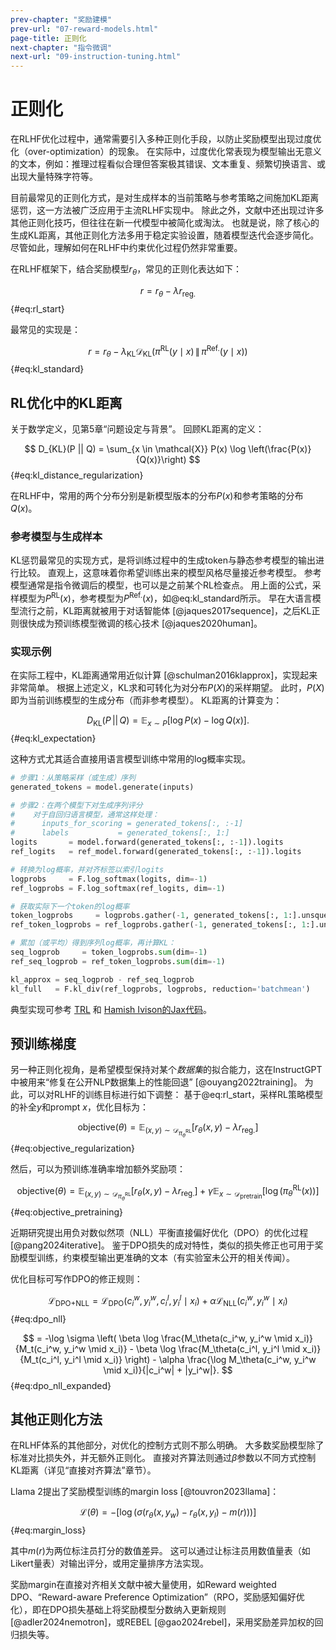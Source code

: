 ```yaml
---
prev-chapter: "奖励建模"
prev-url: "07-reward-models.html"
page-title: 正则化
next-chapter: "指令微调"
next-url: "09-instruction-tuning.html"
---
```


# 正则化

在RLHF优化过程中，通常需要引入多种正则化手段，以防止奖励模型出现过度优化（over-optimization）的现象。
在实际中，过度优化常表现为模型输出无意义的文本，例如：推理过程看似合理但答案极其错误、文本重复、频繁切换语言、或出现大量特殊字符等。

目前最常见的正则化方式，是对生成样本的当前策略与参考策略之间施加KL距离惩罚，这一方法被广泛应用于主流RLHF实现中。
除此之外，文献中还出现过许多其他正则化技巧，但往往在新一代模型中被简化或淘汰。
也就是说，除了核心的生成KL距离，其他正则化方法多用于稳定实验设置，随着模型迭代会逐步简化。
尽管如此，理解如何在RLHF中约束优化过程仍然非常重要。

在RLHF框架下，结合奖励模型$r_\theta$，常见的正则化表达如下：

$$ r = r_\theta - \lambda r_{\text{reg.}} $$ {#eq:rl_start}

最常见的实现是：

$$
r = r_\theta - \lambda_{\text{KL}} \mathcal{D}_{\text{KL}} \left( \pi^{\text{RL}}(y \mid x) \, \| \, \pi^{\text{Ref.}}(y \mid x) \right)
$$ {#eq:kl_standard}

## RL优化中的KL距离

关于数学定义，见第5章“问题设定与背景”。
回顾KL距离的定义：

$$ D_{KL}(P || Q) = \sum_{x \in \mathcal{X}} P(x) \log \left(\frac{P(x)}{Q(x)}\right) $$ {#eq:kl_distance_regularization}

在RLHF中，常用的两个分布分别是新模型版本的分布$P(x)$和参考策略的分布$Q(x)$。

### 参考模型与生成样本

KL惩罚最常见的实现方式，是将训练过程中的生成token与静态参考模型的输出进行比较。
直观上，这意味着你希望训练出来的模型风格尽量接近参考模型。
参考模型通常是指令微调后的模型，也可以是之前某个RL检查点。
用上面的公式，采样模型为$P^{\text{RL}}(x)$，参考模型为$P^{\text{Ref.}}(x)$，如@eq:kl_standard所示。
早在大语言模型流行之前，KL距离就被用于对话智能体 [@jaques2017sequence]，之后KL正则很快成为预训练模型微调的核心技术 [@jaques2020human]。

### 实现示例

在实际工程中，KL距离通常用近似计算 [@schulman2016klapprox]，实现起来非常简单。
根据上述定义，KL求和可转化为对分布$P(X)$的采样期望。
此时，$P(X)$即为当前训练模型的生成分布（而非参考模型）。
KL距离的计算变为：

$$
D_{\text{KL}}(P \,||\, Q) = \mathbb{E}_{x \sim P} \left[ \log P(x) - \log Q(x) \right].
$$ {#eq:kl_expectation}

这种方式尤其适合直接用语言模型训练中常用的log概率实现。

```python
# 步骤1：从策略采样（或生成）序列
generated_tokens = model.generate(inputs)

# 步骤2：在两个模型下对生成序列评分
#    对于自回归语言模型，通常这样处理：
#      inputs_for_scoring = generated_tokens[:, :-1]
#      labels           = generated_tokens[:, 1:]
logits       = model.forward(generated_tokens[:, :-1]).logits
ref_logits   = ref_model.forward(generated_tokens[:, :-1]).logits

# 转换为log概率，并对齐标签以索引logits
logprobs     = F.log_softmax(logits, dim=-1)
ref_logprobs = F.log_softmax(ref_logits, dim=-1)

# 获取实际下一个token的log概率
token_logprobs     = logprobs.gather(-1, generated_tokens[:, 1:].unsqueeze(-1)).squeeze(-1)
ref_token_logprobs = ref_logprobs.gather(-1, generated_tokens[:, 1:].unsqueeze(-1)).squeeze(-1)

# 累加（或平均）得到序列log概率，再计算KL：
seq_logprob     = token_logprobs.sum(dim=-1)
ref_seq_logprob = ref_token_logprobs.sum(dim=-1)

kl_approx = seq_logprob - ref_seq_logprob
kl_full   = F.kl_div(ref_logprobs, logprobs, reduction='batchmean')
```

典型实现可参考 [TRL](https://github.com/huggingface/trl/blob/5c21de30ae210e4251ead85517ba8dfe3f210e81/trl/trainer/ppo_trainer.py#L1150) 和 [Hamish Ivison的Jax代码](https://github.com/hamishivi/EasyLM/blob/main/EasyLM/models/llama/llama_train_ppo.py#L278)。

## 预训练梯度

另一种正则化视角，是希望模型保持对某个*数据集*的拟合能力，这在InstructGPT中被用来“修复在公开NLP数据集上的性能回退” [@ouyang2022training]。
为此，可以对RLHF的训练目标进行如下调整：
基于@eq:rl_start，采样RL策略模型的补全$y$和prompt $x$，优化目标为：

$$
\text{objective} (\theta) = \mathbb{E}_{(x,y) \sim \mathcal{D}_{\pi^{\text{RL}}_{\theta}}} \left[ r_{\theta}(x, y) - \lambda r_{\text{reg.}} \right]
$$ {#eq:objective_regularization}

然后，可以为预训练准确率增加额外奖励项：

$$
\text{objective} (\theta) = \mathbb{E}_{(x,y) \sim \mathcal{D}_{\pi^{\text{RL}}_{\theta}}} \left[ r_{\theta}(x, y) - \lambda r_{\text{reg.}} \right] + \gamma \mathbb{E}_{x \sim \mathcal{D}_{\text{pretrain}}} \left[ \log(\pi^{\text{RL}}_{\theta}(x)) \right]
$$ {#eq:objective_pretraining}

近期研究提出用负对数似然项（NLL）平衡直接偏好优化（DPO）的优化过程 [@pang2024iterative]。
鉴于DPO损失的成对特性，类似的损失修正也可用于奖励模型训练，约束模型输出更准确的文本（有实验室未公开的相关传闻）。

优化目标可写作DPO的修正规则：

$$\mathcal{L}_{\text{DPO+NLL}} = \mathcal{L}_{\text{DPO}}(c_i^w, y_i^w, c_i^l, y_i^l \mid x_i) + \alpha \mathcal{L}_{\text{NLL}}(c_i^w, y_i^w \mid x_i)
$$ {#eq:dpo_nll}

$$
= -\log \sigma \left( \beta \log \frac{M_\theta(c_i^w, y_i^w \mid x_i)}{M_t(c_i^w, y_i^w \mid x_i)} - \beta \log \frac{M_\theta(c_i^l, y_i^l \mid x_i)}{M_t(c_i^l, y_i^l \mid x_i)} \right) - \alpha \frac{\log M_\theta(c_i^w, y_i^w \mid x_i)}{|c_i^w| + |y_i^w|}.
$$ {#eq:dpo_nll_expanded}

## 其他正则化方法

在RLHF体系的其他部分，对优化的控制方式则不那么明确。
大多数奖励模型除了标准对比损失外，并无额外正则化。
直接对齐算法则通过$\beta$参数以不同方式控制KL距离（详见“直接对齐算法”章节）。

Llama 2提出了奖励模型训练的margin loss [@touvron2023llama]：

$$
\mathcal{L}(\theta) = - \left[ \log \left( \sigma \left( r_{\theta}(x, y_w) - r_{\theta}(x, y_l) - m(r) \right) \right) \right]
$$ {#eq:margin_loss}

其中$m(r)$为两位标注员打分的数值差异。
这可以通过让标注员用数值量表（如Likert量表）对输出评分，或用定量排序方法实现。

奖励margin在直接对齐相关文献中被大量使用，如Reward weighted DPO、“Reward-aware Preference Optimization”（RPO，奖励感知偏好优化），即在DPO损失基础上将奖励模型分数纳入更新规则 [@adler2024nemotron]，或REBEL [@gao2024rebel]，采用奖励差异加权的回归损失等。
